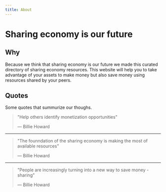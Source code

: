 ```yaml
---
title: About
---
```


# Sharing economy is our future


## Why

Because we think that sharing economy is our future we made this curated directory of sharing economy resources.
This website will help you to take advantage of your assets to make money but also save money using resources shared by your peers.


## Quotes

Some quotes that summurize our thoughs.


> "Help others identify monetization opportunities"
>
> — Billie Howard

***

> "The founndation of the sharing economy is making the most of available resources"
>
> — Billie Howard

***

> "People are increasingly turning into a new way to save money - sharing"
>
> — Billie Howard